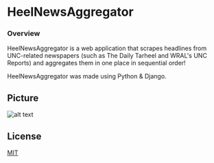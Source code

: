 # HeelNewsAggregator

### Overview
HeelNewsAggregator is a web application that scrapes headlines from UNC-related newspapers (such as The Daily Tarheel and WRAL's UNC Reports) and aggregates them in one place in sequential order!

HeelNewsAggregator was made using Python & Django.

## Picture
![alt text](https://i.gyazo.com/1cf9a195069ed6d4be71f02a602218c2.png)

## License
[MIT](HeelNewsAggregator/LICENSE)

